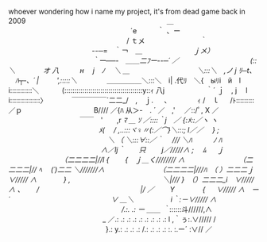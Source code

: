 whoever wondering how i name my project, it's from dead game back in 2009
　　　　　　　　　　　　　　　　　　　　＿
　　　　　　　　　　　　　　 　　 　´e　　　｀ 、ー
　　　　　　　　　　　　　　　　　/ ｔメ　　　　　　　　｀
　　　　　　　　　　　　--─=　｀￢　_＿　　　　　　 　ｊメ）
　　　　　　　　　　　　｀ー──-　＿＿二ﾌー--─´ ／
　　　　　　　　　　(::＼　　　　オ 八　　　н　 j　ﾉ　 ＼ ＿
　 　 　 　　 　　 　＼:::＼　,ノ j ﾘ─t､ 　ﾊ┬‐、´ |　 　 ',:::::＼
　　　　＿＿＿＿＿_＼:::＼　i| .代ﾘ　＼{　ыﾘi　й　l　i:::::::::::＼
　　　(:::::::::::::::::::::::::::::::::::::::y::ｨ 八j　　　　　　｀´ ｊ　, j 　l　i:::::::::::::::〉
　　　 ￣￣￣￣￣´二二_/　,　ｊ. 　 ､　 　　　ｨ /　ｌ 　 /ﾄ:::::::::／ｐ
　　　　　　　　　　В//// ／{ﾊ 从＞-　. ´ ／　,'　 ／::/ﾟ, X ／
　　　　　　　　　 　￣￣　'　　,r _ﾏ ＿ ｿ ／::::｀j　／ {:ﾒ::／ヽ ヽ
 　　　　　　　　　　　　　ﾒ(　 / ,..:::ヾ♀〃(:／⌒}＼:::; l／／ 　} ;
　　　　　　　　　　　　　　 ＼ （ ＼:::∀::／｀ 　/// ＼ﾊ　　　ﾉ ﾊ
　　　　　　　　　　　　　 ∧／lj｀　　只　　 j／/////∧ ;　 ﾑ 　 ｊ
　　　　　　　　（二二二二|//l {　　 {　ｊ＿く//////// ∧
　　　　　　　　（二二二二|// ﾍ 　(´)二二 ＼///////∧
　　　　　　　　（二二二二|///ﾊ　（ ）二二二ｊ∨///// ∧ 　 　 　} ,
　　　　　　　　　　　　　＼|/// }　（）二二二_i　∨///// ∧ 、　　 /
　　　　　　　　　　　 　　　|/ ／　 　Y　　　　{ 　 ∨///// ∧　ー´
　　　　　　　　　　　　　　 ∨ ＿＼ 　　　　　i｀:－∨///// ∧
　　　　　　　　　　　　　　 　　/.:. .: ー ＿＿ ｀_::::::斗//////,∧
　　　　　　　　　　　 　 　_ ／.: .: .: .: .: .: .: .: .: l ,｀ぅ:.∨///// /
　　　　　　　　　　　　　　}.: y.: .: .: .: /.: .: .: .: :. :.ー´ :∨// ／
